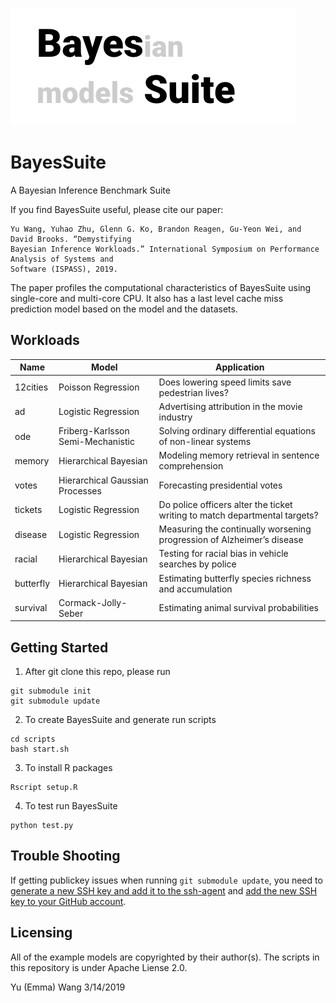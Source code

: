 ![BayesSuite](https://raw.githubusercontent.com/Emma926/BayesSuite/master/bayessuite.png)

# BayesSuite
A Bayesian Inference Benchmark Suite


If you find BayesSuite useful, please cite our paper:

```
Yu Wang, Yuhao Zhu, Glenn G. Ko, Brandon Reagen, Gu-Yeon Wei, and David Brooks. “Demystifying
Bayesian Inference Workloads.” International Symposium on Performance Analysis of Systems and
Software (ISPASS), 2019.
```

The paper profiles the computational characteristics of BayesSuite using single-core and multi-core
CPU. It also has a last level cache miss prediction model based on the model and the datasets.


## Workloads

Name     |        Model        |     Application    
-------- | ------------------- |----------------------------------------------
12cities | Poisson Regression  | Does lowering speed limits save pedestrian lives?
ad       | Logistic Regression | Advertising attribution in the movie industry
ode      | Friberg-Karlsson Semi-Mechanistic  | Solving ordinary differential equations of non-linear systems
memory   | Hierarchical Bayesian | Modeling memory retrieval in sentence comprehension
votes    | Hierarchical Gaussian Processes | Forecasting presidential votes 
tickets  | Logistic Regression | Do police officers alter the ticket writing to match departmental targets?
disease  | Logistic Regression | Measuring the continually worsening progression of Alzheimer’s disease
racial   | Hierarchical Bayesian | Testing for racial bias in vehicle searches by police
butterfly| Hierarchical Bayesian | Estimating butterfly species richness and accumulation
survival | Cormack-Jolly-Seber | Estimating animal survival probabilities

## Getting Started
1. After git clone this repo, please run
```
git submodule init
git submodule update
```

2. To create BayesSuite and generate run scripts
```
cd scripts
bash start.sh
```

3. To install R packages
```
Rscript setup.R
```

4. To test run BayesSuite
```
python test.py
```

## Trouble Shooting
If getting publickey issues when running ``git submodule update``, you need to [generate a new SSH key and add it to the ssh-agent](https://help.github.com/en/enterprise/2.16/user/articles/generating-a-new-ssh-key-and-adding-it-to-the-ssh-agent) and [add the new SSH key to your GitHub account](https://help.github.com/en/enterprise/2.16/user/articles/adding-a-new-ssh-key-to-your-github-account).

## Licensing
All of the example models are copyrighted by their author(s). The scripts in this repository is
under Apache Liense 2.0.

Yu (Emma) Wang
3/14/2019
